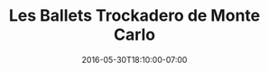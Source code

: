 ---
title: "Les Ballets Trockadero de Monte Carlo"
description: "A redesigned website for the world-famous drag ballet company."
date: "2016-05-30T18:10:00-07:00"
featured: false
gallery: 
- 
  url: "/assets/images/les-ballets-trockadero.jpg"
  caption: " "
tags: "art,nonprofit"
---